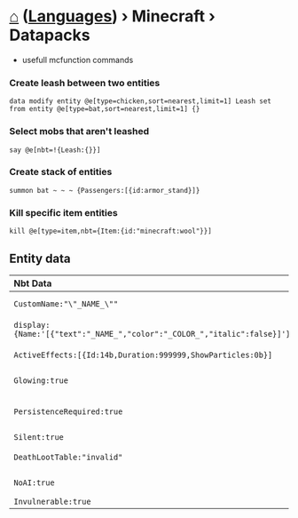 # [⌂](../README.md) ([Languages](../README.md#languages-encodings)) › Minecraft › **Datapacks**

- usefull mcfunction commands

### Create leash between two entities
```
data modify entity @e[type=chicken,sort=nearest,limit=1] Leash set from entity @e[type=bat,sort=nearest,limit=1] {}
```

### Select mobs that aren't leashed
```
say @e[nbt=!{Leash:{}}]
```

### Create stack of entities
```
summon bat ~ ~ ~ {Passengers:[{id:armor_stand}]}
```

### Kill specific item entities
```
kill @e[type=item,nbt={Item:{id:"minecraft:wool"}}]
```

## Entity data
| Nbt Data                                                                | Description             |
| :---------------------------------------------------------------------- | :---------------------- |
| `CustomName:"\"_NAME_\""`                                               | Entity custom name      |
| `display:{Name:'[{"text":"_NAME_","color":"_COLOR_","italic":false}]'}` | Item display name       |
| `ActiveEffects:[{Id:14b,Duration:999999,ShowParticles:0b}]`             | Invisible (via effect)  |
| `Glowing:true`                                                          | Glowing (permanently)   |
| `PersistenceRequired:true`                                              | Never naturally despawn |
| `Silent:true`                                                           | Disable sound           |
| `DeathLootTable:"invalid"`                                              | No loot / mob drops     |
| `NoAI:true`                                                             | Not moving on their own |
| `Invulnerable:true`                                                     |